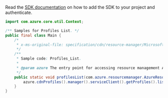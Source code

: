 Read the [SDK documentation](https://github.com/Azure/azure-sdk-for-java/blob/azure-resourcemanager_2.14.0/sdk/resourcemanager/azure-resourcemanager/README.md) on how to add the SDK to your project and authenticate.

```java
import com.azure.core.util.Context;

/** Samples for Profiles List. */
public final class Main {
    /*
     * x-ms-original-file: specification/cdn/resource-manager/Microsoft.Cdn/stable/2021-06-01/examples/Profiles_List.json
     */
    /**
     * Sample code: Profiles_List.
     *
     * @param azure The entry point for accessing resource management APIs in Azure.
     */
    public static void profilesList(com.azure.resourcemanager.AzureResourceManager azure) {
        azure.cdnProfiles().manager().serviceClient().getProfiles().list(Context.NONE);
    }
}
```
